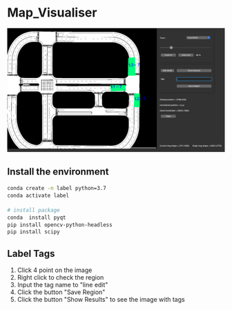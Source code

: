 # Map_Visualiser

![Demo](images/Demo.png)

## Install the environment

```bash
conda create -n label python=3.7
conda activate label

# install package
conda  install pyqt
pip install opencv-python-headless
pip install scipy
```
## Label Tags
1. Click 4 point on the image 
2. Right click to check the region
3. Input the tag name to "line edit"
4. Click the button "Save Region"
5. Click the button "Show Results" to see the image with tags
